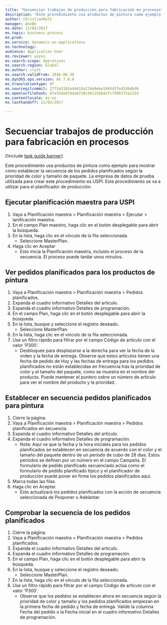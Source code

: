 ```yaml
--- 
title: "Secuenciar trabajos de producción para fabricación en procesos"
description: "Este procedimiento usa productos de pintura como ejemplo para mostrar cómo establecer la secuencia de los pedidos planificados según la prioridad de color y tamaño de paquete."
author: ChristianRytt
manager: AnnBe
ms.date: 11/03/2017
ms.topic: business-process
ms.prod: 
ms.service: dynamics-ax-applications
ms.technology: 
audience: Application User
ms.reviewer: yuyus
ms.search.scope: Operations
ms.search.region: Global
ms.author: crytt
ms.search.validFrom: 2016-06-30
ms.dyn365.ops.version: AX 7.0.0
ms.translationtype: HT
ms.sourcegitcommit: 2771a31b5a4d418a27de0ebe1945d1fed2d8d6d6
ms.openlocfilehash: 87e35de4744a0728cd41192b4afc750b575a1324
ms.contentlocale: es-es
ms.lasthandoff: 11/03/2017

---
```

# <a name="sequence-production-jobs-for-process-manufacturing"></a>Secuenciar trabajos de producción para fabricación en procesos

[!include [task guide banner](../../includes/task-guide-banner.md)]

Este procedimiento usa productos de pintura como ejemplo para mostrar cómo establecer la secuencia de los pedidos planificados según la prioridad de color y tamaño de paquete. La empresa de datos de prueba utilizada para crear este procedimiento es USPI. Este procedimiento se va a utilizar para el planificador de producción.


## <a name="run-master-planning-for-uspi"></a>Ejecutar planificación maestra para USPI
1. Vaya a Planificación maestra > Planificación maestra > Ejecutar > lanificación maestra.
2. En el campo Plan maestro, haga clic en el botón desplegable para abrir la búsqueda.
3. En la lista, haga clic en el vínculo de la fila seleccionada.
    * Seleccione MasterPlan.  
4. Haga clic en Aceptar
    * Esto inicia la Planificación maestra, incluido el proceso de la secuencia. El proceso puede tardar unos minutos.  

## <a name="view-planned-orders-for-the-paint-products"></a>Ver pedidos planificados para los productos de pintura
1. Vaya a Planificación maestra > Planificación maestra > Pedidos planificados.
2. Expanda el cuadro informativo Detalles del artículo.
3. Expanda el cuadro informativo Detalles de programación.
4. En el campo Plan, haga clic en el botón desplegable para abrir la búsqueda.
5. En la lista, busque y seleccione el registro deseado.
    * Seleccione MasterPlan.  
6. En la lista, haga clic en el vínculo de la fila seleccionada.
7. Use un filtro rápido para filtrar por el campo Código de artículo con el valor 'P300'.
    * Desbloquee para desplazarse a la derecha para ver la fecha de la orden y la fecha de entrega. Observe que estos artículos tienen una fecha de pedido de Hoy y las fechas de entrega para los pedidos planificados no están establecidas en frecuencia tras la prioridad de color y el tamaño del paquete, como se muestra en el nombre del producto. Puede mantener el puntero sobre un número de artículo para ver el nombre del producto y la prioridad.  

## <a name="sequence-planned-orders-for-paint"></a>Establecer en secuencia pedidos planificados para pintura
1. Cierre la página.
2. Vaya a Planificación maestra > Planificación maestra > Pedidos planificados en secuencia.
3. Expanda el cuadro informativo Detalles del artículo.
4. Expanda el cuadro informativo Detalles de programación.
    * Nota: Aquí ve que la fecha y la hora iniciales para los pedidos planificados se establecen en secuencia de acuerdo con el color y el tamaño del paquete dentro de un período de cubo de 28 días. Estos períodos se definen por un número en el campo Campaña. El formulario de pedido planificado secuenciado actúa como el formulario de pedido planificado típico y el planificador de producción puede poner en firme los pedidos planificados aquí.  
5. Marca todas las filas.
6. Haga clic en Aceptar.
    * Esto actualizará los pedidos planificados con la acción de secuencia seleccionada de Posponer o Adelantar.  

## <a name="verify-the-sequence-of-the-planned-orders"></a>Comprobar la secuencia de los pedidos planificados
1. Cierre la página.
2. Vaya a Planificación maestra > Planificación maestra > Pedidos planificados.
3. Expanda el cuadro informativo Detalles del artículo.
4. Expanda el cuadro informativo Detalles de programación.
5. En el campo Plan, haga clic en el botón desplegable para abrir la búsqueda.
6. En la lista, busque y seleccione el registro deseado.
    * Seleccione MasterPlan.  
7. En la lista, haga clic en el vínculo de la fila seleccionada.
8. Use un filtro rápido para filtrar por el campo Código de artículo con el valor 'P300'.
    * Observe que los pedidos se establecen ahora en secuencia según la prioridad de color y tamaño y los pedidos planificados empiezan en la primera fecha de pedido y fecha de entrega. Valide la columna Fecha del pedido o la Fecha inicial en el cuadro informativo Detalles de programación.  


